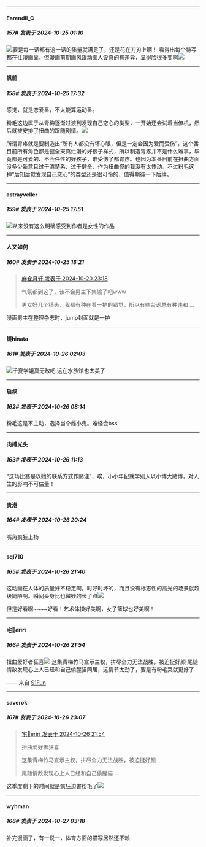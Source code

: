 ﻿
*****

####  Earendil_C  
##### 157#       发表于 2024-10-25 01:10

<img src="https://static.saraba1st.com/image/smiley/face2017/033.png" referrerpolicy="no-referrer">要是每一话都有这一话的质量就满足了，还是花在刀刃上啊！
看得出每个特写都在往漫画靠，但漫画前期画风跟动画人设真的有差异，显得脸很多变啊<img src="https://static.saraba1st.com/image/smiley/face2017/192.png" referrerpolicy="no-referrer">


*****

####  帆前  
##### 158#       发表于 2024-10-25 17:32

感觉，就是恋爱番，不太能算运动番。

粉毛这边属于从青梅逐渐过渡到发现自己恋心的类型，一开始还会试着当僚机，然后就被安排了扭曲的跟随剧情。<img src="https://p.sda1.dev/19/5e9b279b01212b6dce352a1fd8e3045c/Screenshot_20241025_172214_com.huawei.browser.jpg" referrerpolicy="no-referrer">

所谓胃疼就是要制造出“所有人都没有坏心眼，但是一定会因为爱而受伤”，这个番目前所有角色都是健全天真烂漫的好孩子样式，所以制造胃疼并不是什么难事，毕竟都是可爱的、不会任性的好孩子，谁受伤了都胃疼。也因为本番目前在扭曲方面没多少新意且过于清楚系、过于健全，作为扭曲怪的我没有太悸动。不过粉毛这种“后知后觉发现自己恋心”的类型还是很可怜的，值得期待一下后续。


*****

####  astrayveller  
##### 159#       发表于 2024-10-25 17:51

<img src="https://static.saraba1st.com/image/smiley/face2017/001.png" referrerpolicy="no-referrer">从来没有这么明确感受到作者是女性的作品


*****

####  人又如何  
##### 160#       发表于 2024-10-25 18:21

<blockquote><a href="httphttps://bbs.saraba1st.com/2b/forum.php?mod=redirect&amp;goto=findpost&amp;pid=66501748&amp;ptid=2156809" target="_blank">麻仓月轩 发表于 2024-10-20 23:18</a>

气氛都到这了，该不会男主下集输了吧www

男女好几个镜头，我都有种在看一护的错觉，所以有些台词总有种违和 ...</blockquote>
漫画男主在整理杂志时，jump封面就是一护


*****

####  镜hinata  
##### 161#       发表于 2024-10-26 02:03

<img src="https://static.saraba1st.com/image/smiley/face2017/152.png" referrerpolicy="no-referrer">千夏学姐真无敌吧,这在水族馆也太美了


*****

####  启叔  
##### 162#       发表于 2024-10-26 08:14

粉毛这是不主动，选择当个雌小鬼。难怪会bss


*****

####  肉搏光头  
##### 163#       发表于 2024-10-26 11:13

“这场比赛是以她的联系方式作赌注”，唉，小小年纪就学别人以小博大赌博，对人生的影响不可估量！


*****

####  贵港  
##### 164#       发表于 2024-10-26 20:24

嘴角疯狂上扬


*****

####  sql710  
##### 165#       发表于 2024-10-26 21:40

这动画在人体的质量好不稳定啊，时好时坏的，而且没有标志性的高光的场景就超级简陋啊。瞬间头身比也微妙的长了点<img src="https://static.saraba1st.com/image/smiley/face2017/125.png" referrerpolicy="no-referrer">

但是好看啊~~~~好看！艺术体操好美啊，女子篮球也好美啊！


*****

####  宅🍐eriri  
##### 166#       发表于 2024-10-26 21:54

扭曲爱好者狂喜<img src="https://static.saraba1st.com/image/smiley/face2017/066.png" referrerpolicy="no-referrer">
这集青梅竹马宣示主权，拼尽全力无法战胜，被迫挺好颜
尾随情敌发现心上人已经和自己偷腥猫同居，这情节太劲了，要是有粉毛哭就更好了

—— 来自 [S1Fun](https://s1fun.koalcat.com)


*****

####  saverok  
##### 167#       发表于 2024-10-26 23:07

<blockquote><a href="httphttps://bbs.saraba1st.com/2b/forum.php?mod=redirect&amp;goto=findpost&amp;pid=66549456&amp;ptid=2156809" target="_blank">宅🍐eriri 发表于 2024-10-26 21:54</a>

扭曲爱好者狂喜

这集青梅竹马宣示主权，拼尽全力无法战胜，被迫挺好颜

尾随情敌发现心上人已经和自己偷腥猫 ...</blockquote>
这季度剩下的时间就是疯狂迫害粉毛了<img src="https://static.saraba1st.com/image/smiley/face2017/218.png" referrerpolicy="no-referrer">


*****

####  wyhman  
##### 168#       发表于 2024-10-27 03:18

补完漫画了，有一说一，体育方面的描写居然还不赖


